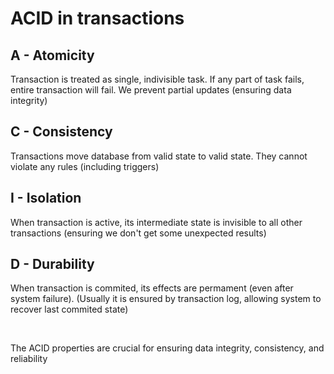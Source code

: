 # ACID in transactions

## A - Atomicity

Transaction is treated as single, indivisible task. If any part of task fails, entire transaction will fail. We prevent partial updates (ensuring data integrity)

## C - Consistency

Transactions move database from valid state to valid state. They cannot violate any rules (including triggers)

## I - Isolation

When transaction is active, its intermediate state is invisible to all other transactions (ensuring we don't get some unexpected results)

## D - Durability

When transaction is commited, its effects are permament (even after system failure). (Usually it is ensured by transaction log, allowing system to recover last commited state)

<br />

The ACID properties are crucial for ensuring data integrity, consistency, and reliability